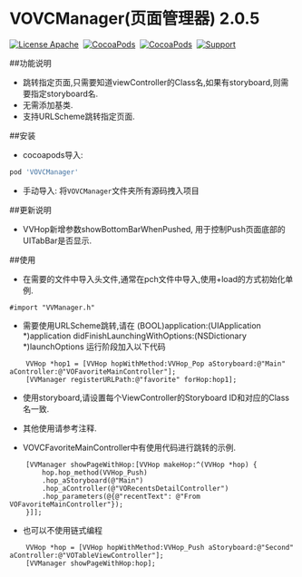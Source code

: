 # VOVCManager(页面管理器) 2.0.5

[![License Apache](http://img.shields.io/cocoapods/l/VOVCManager.svg?style=flat)](https://raw.githubusercontent.com/pozi119/VOVCManager/master/LICENSE)&nbsp;
[![CocoaPods](http://img.shields.io/cocoapods/v/VOVCManager.svg?style=flat)](http://cocoapods.org/?q=VOVCManager)&nbsp;
[![CocoaPods](http://img.shields.io/cocoapods/p/VOVCManager.svg?style=flat)](http://cocoapods.org/?q=VOVCManager)&nbsp;
[![Support](https://img.shields.io/badge/support-iOS%207%2B%20-blue.svg?style=flat)](https://www.apple.com/nl/ios/)&nbsp;

##功能说明
* 跳转指定页面,只需要知道viewController的Class名,如果有storyboard,则需要指定storyboard名.
* 无需添加基类.
* 支持URLScheme跳转指定页面.

##安装
* cocoapods导入: 
```ruby
pod 'VOVCManager'
```
* 手动导入:
  将`VOVCManager`文件夹所有源码拽入项目

##更新说明
* VVHop新增参数showBottomBarWhenPushed, 用于控制Push页面底部的UITabBar是否显示.

##使用
* 在需要的文件中导入头文件,通常在pch文件中导入,使用+load的方式初始化单例.
```objc
#import "VVManager.h"
```
* 需要使用URLScheme跳转,请在 (BOOL)application:(UIApplication *)application didFinishLaunchingWithOptions:(NSDictionary *)launchOptions 运行阶段加入以下代码
```objc
    VVHop *hop1 = [VVHop hopWithMethod:VVHop_Pop aStoryboard:@"Main" aController:@"VOFavoriteMainController"];
    [VVManager registerURLPath:@"favorite" forHop:hop1];
```

* 使用storyboard,请设置每个ViewController的Storyboard ID和对应的Class名一致.

* 其他使用请参考注释.

* VOVCFavoriteMainController中有使用代码进行跳转的示例.
```objc
    [VVManager showPageWithHop:[VVHop makeHop:^(VVHop *hop) {
        hop.hop_method(VVHop_Push)
        .hop_aStoryboard(@"Main")
        .hop_aController(@"VORecentsDetailController")
        .hop_parameters(@{@"recentText": @"From VOFavoriteMainController"});
    }]];
```

* 也可以不使用链式编程
```objc
    VVHop *hop = [VVHop hopWithMethod:VVHop_Push aStoryboard:@"Second" aController:@"VOTableViewController"];
    [VVManager showPageWithHop:hop];
```
